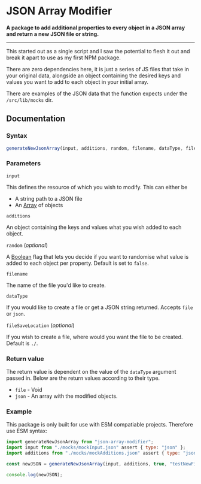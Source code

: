 # JSON Array Modifier

**A package to add additional properties to every object in a JSON array and return a new JSON file or string.**

---

This started out as a single script and I saw the potential to flesh it out and break it apart to use as my first NPM package.

There are zero dependencies here, it is just a series of JS files that take in your original data, alongside an object containing the desired keys and values you want to add to each object in your initial array.

There are examples of the JSON data that the function expects under the `/src/lib/mocks` dir.

## Documentation

### Syntax
```ts
generateNewJsonArray(input, additions, random, filename, dataType, fileSaveLocation);
```
### Parameters
`input`  

  This defines the resource of which you wish to modify. This can either be

  - A string path to a JSON file
  - An [Array](https://developer.mozilla.org/en-US/docs/Web/JavaScript/Reference/Global_Objects/Array) of objects

`additions`
  
  An object containing the keys and values what you wish added to each object.

`random` (_optional_)

  A [Boolean](https://developer.mozilla.org/en-US/docs/Web/JavaScript/Reference/Global_Objects/Boolean) flag that lets you decide if you want to randomise what value is added to each object per property. Default is set to `false`.
  
`filename`

  The name of the file you'd like to create.

`dataType`

  If you would like to create a file or get a JSON string returned. Accepts `file` or `json`.

`fileSaveLocation` (_optional_)

  If you wish to create a file, where would you want the file to be created. Default is `./`.

### Return value

The return value is dependent on the value of the `dataType` argument passed in. Below are the return values according to their type.
  - `file` - Void
  - `json` - An array with the modified objects.

### Example

This package is only built for use with ESM compatiable projects. Therefore use ESM syntax:

```js
import generateNewJsonArray from "json-array-modifier";
import input from "./mocks/mockInput.json" assert { type: "json" };
import additions from "./mocks/mockAdditions.json" assert { type: "json" };

const newJSON = generateNewJsonArray(input, additions, true, "testNewFile", "file")

console.log(newJSON);
```

